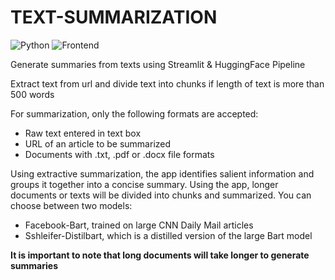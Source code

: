 # TEXT-SUMMARIZATION

![Python](https://img.shields.io/badge/Python-3.7.6-blueviolet)
![Frontend](https://img.shields.io/badge/Frontend-Streamlit-green)

Generate summaries from texts using Streamlit & HuggingFace Pipeline

Extract text from url and divide text into chunks if length of text is more than 500 words

For summarization, only the following formats are accepted:
- Raw text entered in text box 
- URL of an article to be summarized 
- Documents with .txt, .pdf or .docx file formats


Using extractive summarization, the app identifies salient information and groups it together into a concise summary. 
Using the app, longer documents or texts will be divided into chunks and summarized.
You can choose between two models:
- Facebook-Bart, trained on large CNN Daily Mail articles
- Sshleifer-Distilbart, which is a distilled version of the large Bart model

****It is important to note that long documents will take longer to generate summaries****

